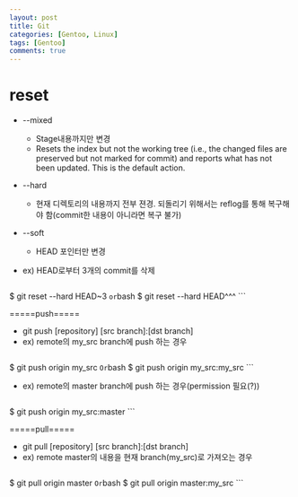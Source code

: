 ```yaml
---
layout: post
title: Git
categories: [Gentoo, Linux]
tags: [Gentoo]
comments: true
--- 
```


# reset
  * --mixed
    * Stage내용까지만 변경
    * Resets the index but not the working tree (i.e., the changed files are preserved but not marked for commit) and reports what has not been updated. This is the default action.
  * --hard
    * 현재 디렉토리의 내용까지 전부 젼경. 되돌리기 위해서는 reflog를 통해 복구해야 함(commit한 내용이 아니라면 복구 불가)
  * --soft
    * HEAD 포인터만 변경

  * ex) HEAD로부터 3개의 commit를 삭제
    ```bash
$ git reset --hard HEAD~3
    ```
    or
    ```bash
$ git reset --hard HEAD^^^
    ```
      
=====push=====
  * git push [repository] [src branch]:[dst branch]
  * ex) remote의 my_src branch에 push 하는 경우
    ```bash
$ git push origin my_src
    ```
    Or
    ```bash
$ git push origin my_src:my_src
    ```
  * ex) remote의 master branch에 push 하는 경우(permission 필요(?)) 
    ```bash
$ git push origin my_src:master
    ```
    
=====pull=====
  * git pull [repository] [src branch]:[dst branch]
  * ex) remote master의 내용을 현재 branch(my_src)로 가져오는 경우 
    ```bash
$ git pull origin master
    ```
Or
    ```bash
$ git pull origin master:my_src
    ```


